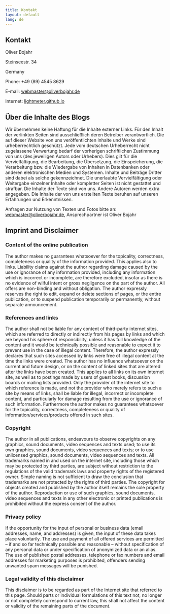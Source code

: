 ```yaml
---
title: Kontakt
layout: default
lang: de
---
```


## Kontakt

Oliver Bojahr

Steinseestr. 34

Germany

Phone: +49 (89) 4545 8629

E-mail: webmaster@oliverbojahr.de

Internet: [lightmeter.github.io](https://lightmeter.github.io)


## Über die Inhalte des Blogs

Wir übernehmen keine Haftung für die Inhalte externer Links. Für den Inhalt der verlinkten Seiten sind ausschließlich deren Betreiber verantwortlich. Die auf dieser Website von uns veröffentlichten Inhalte und Werke sind urheberrechtlich geschützt. Jede vom deutschen Urheberrecht nicht zugelassene Verwertung bedarf der vorherigen schriftlichen Zustimmung von uns (des jeweiligen Autors oder Urhebers). Dies gilt für die Vervielfältigung, die Bearbeitung, die Übersetzung, die Einspeicherung, die Verarbeitung bzw. die Wiedergabe von Inhalten in Datenbanken oder anderen elektronischen Medien und Systemen. Inhalte und Beiträge Dritter sind dabei als solche gekennzeichnet. Die unerlaubte Vervielfältigung oder Weitergabe einzelner Inhalte oder kompletter Seiten ist nicht gestattet und strafbar. Die Inhalte der Texte sind von uns. Andere Autoren werden extra angegeben. Die Inhalte der von uns erstellten Texte beruhen auf unseren Erfahrungen und Erkenntnissen.

Anfragen zur Nutzung von Texten und Fotos bitte an: webmaster@oliverbojahr.de, Ansprechpartner ist Oliver Bojahr


## Imprint and Disclaimer

### Content of the online publication

The author makes no guarantees whatsoever for the topicality, correctness, completeness or quality of the information provided. This applies also to links. Liability claims against the author regarding damage caused by the use or ignorance of any information provided, including any information which is incorrect or incomplete, are therefore excluded, insofar as there is no evidence of wilful intent or gross negligence on the part of the author. All offers are non-binding and without obligation. The author expressly reserves the right to edit, expand or delete sections of pages, or the entire publication, or to suspend publication temporarily or permanently, without separate announcement.

### References and links

The author shall not be liable for any content of third-party internet sites, which are referred to directly or indirectly from his pages by links and which are beyond his sphere of responsibility, unless it has full knowledge of the content and it would be technically possible and reasonable to expect it to prevent use in the case of illegal content. Therefore, the author expressly declares that such sites accessed by links were free of illegal content at the time the links were created. The author has no influence whatsoever on the current and future design, or on the content of linked sites that are altered after the links have been created. This applies to all links on its own internet site, as well as to postings made by users of guest books, discussion boards or mailing lists provided. Only the provider of the internet site to which reference is made, and not the provider who merely refers to such a site by means of links, shall be liable for illegal, incorrect or incomplete content, and particularly for damage resulting from the use or ignorance of such information. Furthermore the author makes no guarantees whatsoever for the topicality, correctness, completeness or quality of information/services/products offered in such sites.

### Copyright

The author in all publications, endeavours to observe copyrights on any graphics, sound documents, video sequences and texts used; to use its own graphics, sound documents, video sequences and texts; or to use unlicensed graphics, sound documents, video sequences and texts. All trademarks named in and used on the internet site, including those which may be protected by third parties, are subject without restriction to the regulations of the valid trademark laws and property rights of the registered owner. Simple naming is not sufficient to draw the conclusion that trademarks are not protected by the rights of third parties.
The copyright for objects created and published by the author itself remains the sole property of the author. Reproduction or use of such graphics, sound documents, video sequences and texts in any other electronic or printed publications is prohibited without the express consent of the author.

### Privacy policy

If the opportunity for the input of personal or business data (email addresses, name, and addresses) is given, the input of these data takes place voluntarily. The use and payment of all offered services are permitted – if and so far technically possible and reasonable – without specification of any personal data or under specification of anonymized data or an alias. The use of published postal addresses, telephone or fax numbers and email addresses for marketing purposes is prohibited, offenders sending unwanted spam messages will be punished.

### Legal validity of this disclaimer

This disclaimer is to be regarded as part of the Internet site that referred to this page. Should parts or individual formulations of this text not, no longer or not completely correspond to current law, this shall not affect the content or validity of the remaining parts of the document.
